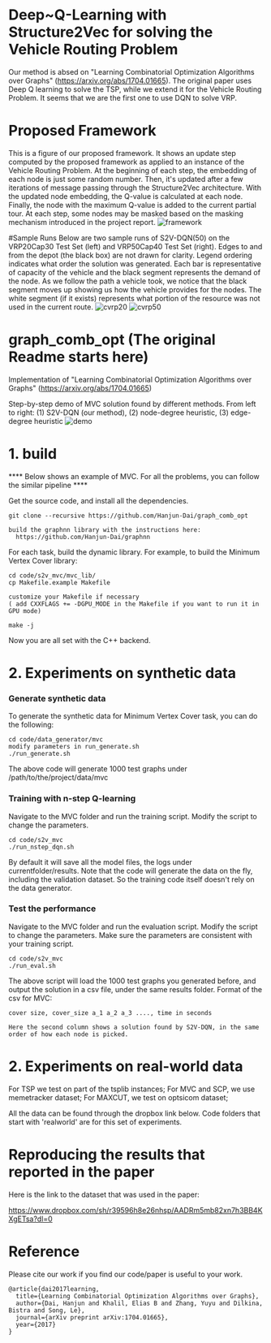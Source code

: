 # Deep~Q-Learning with Structure2Vec for solving the Vehicle Routing Problem
Our method is absed on "Learning Combinatorial Optimization Algorithms over Graphs" (https://arxiv.org/abs/1704.01665). The original paper
uses Deep Q learning to solve the TSP, while we extend it for the Vehicle Routing Problem. It seems that we are the first one to use DQN to solve VRP.

# Proposed Framework
This is a figure of our proposed framework. It shows an update step computed by the proposed framework as applied to an instance of the Vehicle Routing Problem. At the beginning of each step, the embedding of each node is just some random number. Then, it's updated after a few iterations of message passing through the Structure2Vec architecture. With the updated node embedding, the Q-value is calculated at each node. Finally, the node with the maximum Q-value is added to the current partial tour. At each step, some nodes may be masked based on the masking mechanism introduced in the project report.
![framework](https://github.com/fantasy-fish/graph_comb_opt/tree/fantasyfish/visualize/framework.png)

#Sample Runs
Below are two sample runs of S2V-DQN(50) on the VRP20Cap30 Test Set (left) and VRP50Cap40 Test Set (right). Edges to and from the depot (the black box) are not drawn for clarity.
Legend ordering indicates what order the solution was generated. Each bar is representative of capacity of the vehicle and the black segment represents the demand of the node.
As we follow the path a vehicle took, we notice that the black segment moves up showing us how the vehicle provides for the nodes. The white segment (if it exists) represents 
what portion of the resource was not used in the current route.
![cvrp20](https://github.com/fantasy-fish/graph_comb_opt/tree/fantasyfish/visualize/cvrp20_94_d.png)
![cvrp50](https://github.com/fantasy-fish/graph_comb_opt/tree/fantasyfish/visualize/cvrp50_11_d.png)

# graph_comb_opt (The original Readme starts here)
Implementation of "Learning Combinatorial Optimization Algorithms over Graphs" (https://arxiv.org/abs/1704.01665)

Step-by-step demo of MVC solution found by different methods.
From left to right: (1) S2V-DQN (our method), (2) node-degree heuristic, (3) edge-degree heuristic
![demo](https://github.com/Hanjun-Dai/graph_comb_opt/blob/master/visualize/mvc-40-50.gif)

# 1. build

**** Below shows an example of MVC. For all the problems, you can follow the similar pipeline ****

Get the source code, and install all the dependencies. 

    git clone --recursive https://github.com/Hanjun-Dai/graph_comb_opt
    
    build the graphnn library with the instructions here:
      https://github.com/Hanjun-Dai/graphnn
    
For each task, build the dynamic library. For example, to build the Minimum Vertex Cover library:

    cd code/s2v_mvc/mvc_lib/
    cp Makefile.example Makefile
    
    customize your Makefile if necessary
    ( add CXXFLAGS += -DGPU_MODE in the Makefile if you want to run it in GPU mode)
    
    make -j
    
Now you are all set with the C++ backend. 

# 2. Experiments on synthetic data

### Generate synthetic data

To generate the synthetic data for Minimum Vertex Cover task, you can do the following:

    cd code/data_generator/mvc
    modify parameters in run_generate.sh
    ./run_generate.sh
    
The above code will generate 1000 test graphs under /path/to/the/project/data/mvc 

### Training with n-step Q-learning

Navigate to the MVC folder and run the training script. Modify the script to change the parameters. 

    cd code/s2v_mvc
    ./run_nstep_dqn.sh
    
By default it will save all the model files, the logs under currentfolder/results. Note that the code will generate the data on the fly, including the validation dataset. So the training code itself doesn't rely on the data generator. 

### Test the performance

Navigate to the MVC folder and run the evaluation script. Modify the script to change the parameters. Make sure the parameters are consistent with your training script. 

    cd code/s2v_mvc
    ./run_eval.sh

The above script will load the 1000 test graphs you generated before, and output the solution in a csv file, under the same results folder. Format of the csv for MVC:

    cover size, cover_size a_1 a_2 a_3 ...., time in seconds
    
    Here the second column shows a solution found by S2V-DQN, in the same order of how each node is picked. 

# 2. Experiments on real-world data

For TSP we test on part of the tsplib instances;
For MVC and SCP, we use memetracker dataset; 
For MAXCUT, we test on optsicom dataset; 

All the data can be found through the dropbox link below. Code folders that start with 'realworld' are for this set of experiments. 

# Reproducing the results that reported in the paper

Here is the link to the dataset that was used in the paper:

https://www.dropbox.com/sh/r39596h8e26nhsp/AADRm5mb82xn7h3BB4KXgETsa?dl=0


# Reference

Please cite our work if you find our code/paper is useful to your work. 

    @article{dai2017learning,
      title={Learning Combinatorial Optimization Algorithms over Graphs},
      author={Dai, Hanjun and Khalil, Elias B and Zhang, Yuyu and Dilkina, Bistra and Song, Le},
      journal={arXiv preprint arXiv:1704.01665},
      year={2017}
    }
